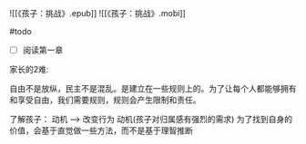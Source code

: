 ![[《孩子：挑战》.epub]]
![[《孩子：挑战》.mobi]]

#todo
- [ ] 阅读第一章

家长的2难: 

自由不是放纵，民主不是混乱。是建立在一些规则上的。为了让每个人都能够拥有和享受自由，我们需要规则，规则会产生限制和责任。

了解孩子： 
动机 --> 改变行为
动机(孩子对归属感有强烈的需求)
为了找到自身的价值，会基于直觉做一些方法，而不是基于理智推断


